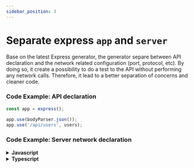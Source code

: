 ```yaml
---
sidebar_position: 3
---
```


# Separate express `app` and `server`

Base on the latest Express generator, the generator separe between API declaration and the network related configuration (port, protocol, etc). By doing so, it create a possibility to do a test to the API without performing any network calls. Therefore, it lead to a better separation of concerns and cleaner code.

### Code Example: API declaration

```js
const app = express();

app.use(bodyParser.json());
app.use('/api/users', users);
```

### Code Example: Server network declaration

<details>
<summary><strong>Javascript</strong></summary>

```javascript
const app = require('../app');
const http = require('http');

const port = process.env.PORT || '3000';
app.set('port', port);

// Create HTTP server.
const server = http.createServer(app);
```

</details>

<details>
<summary><strong>Typescript</strong></summary>

```typescript
import app from '../app';
import http from 'http';

const port = process.env.PORT || '3000';
app.set('port', port);

// Create HTTP server.
const server = http.createServer(app);
```

</details>
